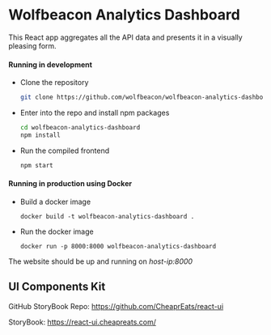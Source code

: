 # Wolfbeacon Analytics Dashboard

This React app aggregates all the API data and presents it in a visually pleasing form.

#### Running in development

- Clone the repository

  ```bash
  git clone https://github.com/wolfbeacon/wolfbeacon-analytics-dashboard
  ```

- Enter into the repo and install npm packages

  ```bash
  cd wolfbeacon-analytics-dashboard
  npm install
  ```

- Run the compiled frontend 

  ```bash
  npm start
  ```

#### Running in production using Docker

- Build a docker image

  ```
  docker build -t wolfbeacon-analytics-dashboard .
  ```

- Run the docker image

  ```
  docker run -p 8000:8000 wolfbeacon-analytics-dashboard
  ```

The website should be up and running on *host-ip:8000*

## UI Components Kit
GitHub StoryBook Repo: https://github.com/CheaprEats/react-ui

StoryBook: https://react-ui.cheapreats.com/

